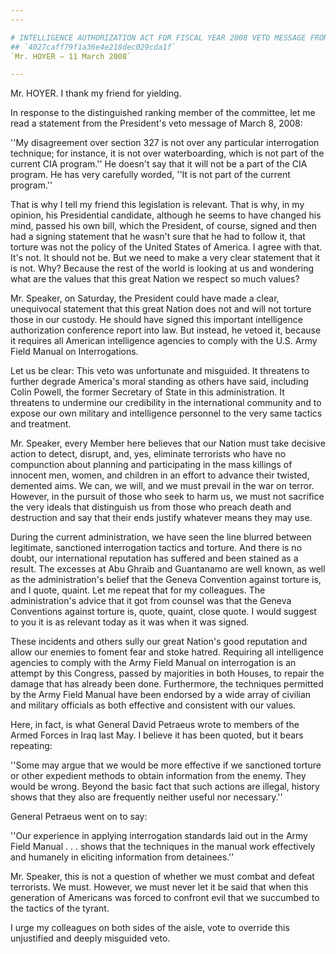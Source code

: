 ```yaml
---
---

# INTELLIGENCE AUTHORIZATION ACT FOR FISCAL YEAR 2008 VETO MESSAGE FROM  THE PRESIDENT OF THE UNITED STATES
## `4027caff79f1a36e4e218dec029cda1f`
`Mr. HOYER — 11 March 2008`

---
```



Mr. HOYER. I thank my friend for yielding.

In response to the distinguished ranking member of the committee, let 
me read a statement from the President's veto message of March 8, 2008:

''My disagreement over section 327 is not over any particular 
interrogation technique; for instance, it is not over waterboarding, 
which is not part of the current CIA program.'' He doesn't say that it 
will not be a part of the CIA program. He has very carefully worded, 
''It is not part of the current program.''

That is why I tell my friend this legislation is relevant. That is 
why, in my opinion, his Presidential candidate, although he seems to 
have changed his mind, passed his own bill, which the President, of 
course, signed and then had a signing statement that he wasn't sure 
that he had to follow it, that torture was not the policy of the United 
States of America. I agree with that. It's not. It should not be. But 
we need to make a very clear statement that it is not. Why? Because the 
rest of the world is looking at us and wondering what are the values 
that this great Nation we respect so much values?

Mr. Speaker, on Saturday, the President could have made a clear, 
unequivocal statement that this great Nation does not and will not 
torture those in our custody. He should have signed this important 
intelligence authorization conference report into law. But instead, he 
vetoed it, because it requires all American intelligence agencies to 
comply with the U.S. Army Field Manual on Interrogations.

Let us be clear: This veto was unfortunate and misguided. It 
threatens to further degrade America's moral standing as others have 
said, including Colin Powell, the former Secretary of State in this 
administration. It threatens to undermine our credibility in the 
international community and to expose our own military and intelligence 
personnel to the very same tactics and treatment.

Mr. Speaker, every Member here believes that our Nation must take 
decisive action to detect, disrupt, and, yes, eliminate terrorists who 
have no compunction about planning and participating in the mass 
killings of innocent men, women, and children in an effort to advance 
their twisted, demented aims. We can, we will, and we must prevail in 
the war on terror. However, in the pursuit of those who seek to harm 
us, we must not sacrifice the very ideals that distinguish us from 
those who preach death and destruction and say that their ends justify 
whatever means they may use.

During the current administration, we have seen the line blurred 
between legitimate, sanctioned interrogation tactics and torture. And 
there is no doubt, our international reputation has suffered and been 
stained as a result. The excesses at Abu Ghraib and Guantanamo are well 
known, as well as the administration's belief that the Geneva 
Convention against torture is, and I quote, quaint. Let me repeat that 
for my colleagues. The administration's advice that it got from counsel 
was that the Geneva Conventions against torture is, quote, quaint, 
close quote. I would suggest to you it is as relevant today as it was 
when it was signed.

These incidents and others sully our great Nation's good reputation 
and allow our enemies to foment fear and stoke hatred. Requiring all 
intelligence agencies to comply with the Army Field Manual on 
interrogation is an attempt by this Congress, passed by majorities in 
both Houses, to repair the damage that has already been done. 
Furthermore, the techniques permitted by the Army Field Manual have 
been endorsed by a wide array of civilian and military officials as 
both effective and consistent with our values.

Here, in fact, is what General David Petraeus wrote to members of the 
Armed Forces in Iraq last May. I believe it has been quoted, but it 
bears repeating:

''Some may argue that we would be more effective if we sanctioned 
torture or other expedient methods to obtain information from the 
enemy. They would be wrong. Beyond the basic fact that such actions are 
illegal, history shows that they also are frequently neither useful nor 
necessary.''

General Petraeus went on to say:

''Our experience in applying interrogation standards laid out in the 
Army Field Manual . . . shows that the techniques in the manual work 
effectively and humanely in eliciting information from detainees.''

Mr. Speaker, this is not a question of whether we must combat and 
defeat terrorists. We must. However, we must never let it be said that 
when this generation of Americans was forced to confront evil that we 
succumbed to the tactics of the tyrant.

I urge my colleagues on both sides of the aisle, vote to override 
this unjustified and deeply misguided veto.